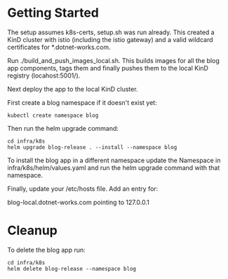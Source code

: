 # Getting Started

The setup assumes k8s-certs, setup.sh was run already. This created a KinD cluster with istio (including the istio gateway) and a valid wildcard certificates for *.dotnet-works.com.  

Run ./build_and_push_images_local.sh. This builds images for all the blog app components, tags them and finally pushes them to the local KinD registry (locahost:5001/).  

Next deploy the app to the local KinD cluster.  

First create a blog namespace if it doesn't exist yet:

```
kubectl create namespace blog
```

Then run the helm upgrade command:

```
cd infra/k8s
helm upgrade blog-release . --install --namespace blog
```

To install the blog app in a different namespace update the Namespace in infra/k8s/helm/values.yaml and run the helm upgrade command with that namespace.   

Finally, update your /etc/hosts file. Add an entry for:  

blog-local.dotnet-works.com pointing to 127.0.0.1  

# Cleanup

To delete the blog app run:

```
cd infra/k8s
helm delete blog-release --namespace blog
```